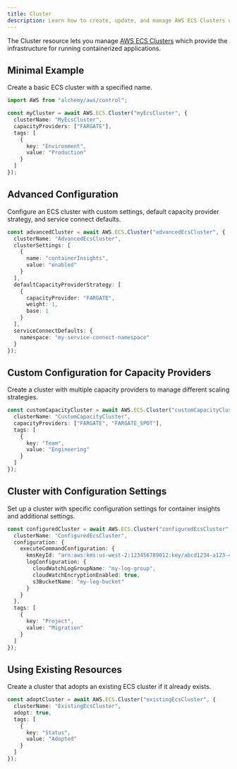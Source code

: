 ```yaml
---
title: Cluster
description: Learn how to create, update, and manage AWS ECS Clusters using Alchemy Cloud Control.
---
```


The Cluster resource lets you manage [AWS ECS Clusters](https://docs.aws.amazon.com/ecs/latest/userguide/) which provide the infrastructure for running containerized applications.

## Minimal Example

Create a basic ECS cluster with a specified name.

```ts
import AWS from "alchemy/aws/control";

const myCluster = await AWS.ECS.Cluster("myEcsCluster", {
  clusterName: "MyEcsCluster",
  capacityProviders: ["FARGATE"],
  tags: [
    {
      key: "Environment",
      value: "Production"
    }
  ]
});
```

## Advanced Configuration

Configure an ECS cluster with custom settings, default capacity provider strategy, and service connect defaults.

```ts
const advancedCluster = await AWS.ECS.Cluster("advancedEcsCluster", {
  clusterName: "AdvancedEcsCluster",
  clusterSettings: [
    {
      name: "containerInsights",
      value: "enabled"
    }
  ],
  defaultCapacityProviderStrategy: [
    {
      capacityProvider: "FARGATE",
      weight: 1,
      base: 1
    }
  ],
  serviceConnectDefaults: {
    namespace: "my-service-connect-namespace"
  }
});
```

## Custom Configuration for Capacity Providers

Create a cluster with multiple capacity providers to manage different scaling strategies.

```ts
const customCapacityCluster = await AWS.ECS.Cluster("customCapacityCluster", {
  clusterName: "CustomCapacityCluster",
  capacityProviders: ["FARGATE", "FARGATE_SPOT"],
  tags: [
    {
      key: "Team",
      value: "Engineering"
    }
  ]
});
```

## Cluster with Configuration Settings

Set up a cluster with specific configuration settings for container insights and additional settings.

```ts
const configuredCluster = await AWS.ECS.Cluster("configuredEcsCluster", {
  clusterName: "ConfiguredEcsCluster",
  configuration: {
    executeCommandConfiguration: {
      kmsKeyId: "arn:aws:kms:us-west-2:123456789012:key/abcd1234-a123-456a-a12b-a123b4cd56ef",
      logConfiguration: {
        cloudWatchLogGroupName: "my-log-group",
        cloudWatchEncryptionEnabled: true,
        s3BucketName: "my-log-bucket"
      }
    }
  },
  tags: [
    {
      key: "Project",
      value: "Migration"
    }
  ]
});
``` 

## Using Existing Resources

Create a cluster that adopts an existing ECS cluster if it already exists.

```ts
const adoptCluster = await AWS.ECS.Cluster("existingEcsCluster", {
  clusterName: "ExistingEcsCluster",
  adopt: true,
  tags: [
    {
      key: "Status",
      value: "Adopted"
    }
  ]
});
```